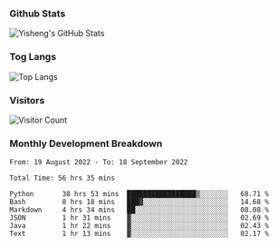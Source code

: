 ### Github Stats
![Yisheng's GitHub Stats](https://github-readme-stats.vercel.app/api?username=gongyisheng&count_private=true&show_icons=true)
### Tog Langs
![Top Langs](https://github-readme-stats.vercel.app/api/top-langs/?username=gongyisheng&layout=compact)
### Visitors
![Visitor Count](https://profile-counter.glitch.me/gongyisheng/count.svg)
### Monthly Development Breakdown
<!--START_SECTION:waka-->

```text
From: 19 August 2022 - To: 18 September 2022

Total Time: 56 hrs 35 mins

Python       38 hrs 53 mins  █████████████████▒░░░░░░░   68.71 %
Bash         8 hrs 18 mins   ███▓░░░░░░░░░░░░░░░░░░░░░   14.68 %
Markdown     4 hrs 34 mins   ██░░░░░░░░░░░░░░░░░░░░░░░   08.08 %
JSON         1 hr 31 mins    ▓░░░░░░░░░░░░░░░░░░░░░░░░   02.69 %
Java         1 hr 22 mins    ▓░░░░░░░░░░░░░░░░░░░░░░░░   02.43 %
Text         1 hr 13 mins    ▓░░░░░░░░░░░░░░░░░░░░░░░░   02.17 %
```

<!--END_SECTION:waka-->
